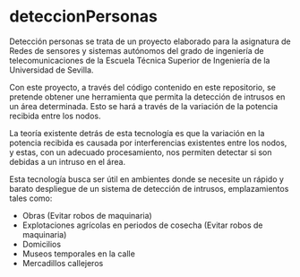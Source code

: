 # deteccionPersonas

Detección personas se trata de un proyecto elaborado para la asignatura de Redes de sensores y sistemas autónomos 
del grado de ingeniería de telecomunicaciones de la Escuela Técnica Superior de Ingeniería de la Universidad de Sevilla.

Con este proyecto, a través del código contenido en este repositorio, se pretende obtener une herramienta que permita
la detección de intrusos en un área determinada. Esto se hará a través de la variación de la potencia recibida entre los nodos.

La teoría existente detrás de esta tecnología es que la variación en la potencia recibida es causada por interferencias existentes
entre los nodos, y estas, con un adecuado procesamiento, nos permiten detectar si son debidas a un intruso en el área.

Esta tecnología busca ser útil en ambientes donde se necesite un rápido y barato despliegue de un sistema de detección de intrusos, 
emplazamientos tales como:
- Obras (Evitar robos de maquinaria)
- Explotaciones agrícolas en periodos de cosecha (Evitar robos de maquinaria)
- Domicilios
- Museos temporales en la calle
- Mercadillos callejeros


